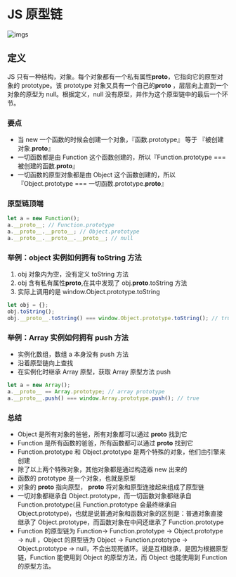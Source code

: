 # JS 原型链

![imgs](https://image-static.segmentfault.com/e4/65/e46508fbcd140db304232aba89f41c83_articlex)

## 定义

JS 只有一种结构，对象。每个对象都有一个私有属性**proto**，它指向它的原型对象的 prototype。该 prototype 对象又具有一个自己的**proto** ，层层向上直到一个对象的原型为 null。根据定义，null 没有原型，并作为这个原型链中的最后一个环节。

### 要点

- 当 new 一个函数的时候会创建一个对象，『函数.prototype』 等于 『被创建对象.**proto**』
- 一切函数都是由 Function 这个函数创建的，所以『Function.prototype === 被创建的函数.**proto**』
- 一切函数的原型对象都是由 Object 这个函数创建的，所以『Object.prototype === 一切函数.prototype.**proto**』

### 原型链顶端

```js
let a = new Function();
a.__proto__; // Function.prototype
a.__proto__.__proto__; // Object.prototype
a.__proto__.__proto__.__proto__; // null
```

### 举例：object 实例如何拥有 toString 方法

1. obj 对象内为空，没有定义 toString 方法
1. obj 含有私有属性**proto**,在其中发现了 obj.**proto**.toString 方法
1. 实际上调用的是 window.Object.prototype.toString

```js
let obj = {};
obj.toString();
obj.__proto__.toString() === window.Object.prototype.toString(); // true
```

### 举例：Array 实例如何拥有 push 方法

- 实例化数组，数组 a 本身没有 push 方法
- 沿着原型链向上查找
- 在实例化时继承 Array 原型，获取 Array 原型方法 push

```js
let a = new Array();
a.__proto__ == Array.prototype; // array prototype
a.__proto__.push() === window.Array.prototype.push(); // true
```

### 总结

- Object 是所有对象的爸爸，所有对象都可以通过 **proto** 找到它
- Function 是所有函数的爸爸，所有函数都可以通过 **proto** 找到它
- Function.prototype 和 Object.prototype 是两个特殊的对象，他们由引擎来创建
- 除了以上两个特殊对象，其他对象都是通过构造器 new 出来的
- 函数的 prototype 是一个对象，也就是原型
- 对象的 **proto** 指向原型， **proto** 将对象和原型连接起来组成了原型链
- 一切对象都继承自 Object.prototype，而一切函数对象都继承自 Function.prototype(且 Function.prototype 会最终继承自 Object.prototype)，也就是说普通对象和函数对象的区别是：普通对象直接继承了 Object.prototype，而函数对象在中间还继承了 Function.prototype
- Function 的原型链为 Function→ Function.prototype → Object.prototype → null ，Object 的原型链为 Object → Function.prototype → Object.prototype → null，不会出现死循环。说是互相继承，是因为根据原型链，Function 能使用到 Object 的原型方法，而 Object 也能使用到 Function 的原型方法。
